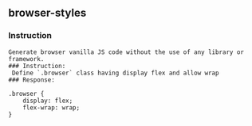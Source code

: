 ## browser-styles

### Instruction
```
Generate browser vanilla JS code without the use of any library or framework.
### Instruction:
 Define `.browser` class having display flex and allow wrap 
### Response:

```

```
.browser {
    display: flex;
    flex-wrap: wrap;
}


```